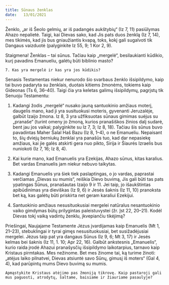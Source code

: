 ```yaml
---
title: Sūnaus ženklas 
date:   13/01/2021
---
```


Ženklo, „ar iš Šeolo gelmių, ar iš padangės aukštybių“ (Iz 7, 11) pasiūlymas Ahazo nepalietė. Taigi, kai Dievas sako, kad Jis pats duos ženklą (Iz 7, 14), mes tikimės, kad jis bus gniaužiantis kvapą, toks, kokį gali sugalvoti tik Dangaus vaizduotė (palyginkite Iz 55, 9; 1 Kor 2, 9).

Staigmena! Ženklas – tai sūnus. Tačiau kaip „mergelė“, besilaukianti kūdikio, kurį pavadins Emanueliu, galėtų būti biblinio masto?

`7.	Kas yra mergelė ir kas yra jos kūdikis?`

Senasis Testamentas niekur nenurodo šio svarbaus ženklo išsipildymo, kaip tai buvo padaryta su ženklais, duotais kitiems žmonėms, tokiems kaip Gideonas (Ts 6, 36–40). Taigi čia yra keletas galimų išsipildymų, pagrįstų tik Senuoju Testamentu:

1. Kadangi žodis „mergelė“ nusako jauną santuokinio amžiaus moterį, daugelis mano, kad ji yra susituokusi moteris, gyvenanti Jeruzalėje, galbūt Izaijo žmona. Iz 8, 3 yra užfiksuotas sūnaus gimimas suėjus su „pranaše“ (turint omeny jo žmoną, kurios pranašiškos žinios dalį sudarė, bent jau jos vaikai; palyginkite su Iz 7, 3; Iz 8, 18). Tačiau šis sūnus buvo pavadintas Maher Šalal Haš Bazu (Iz 8, 1–4), o ne Emanueliu. Nepaisant to, šių dviejų berniukų ženklai yra panašūs tuo, kad dar nepasiekę amžiaus, kai jie galės atskirti gera nuo pikto, Sirija ir Šiaurės Izraelis bus nuniokoti (Iz 7, 16; Iz 8, 4).

2. Kai kurie mano, kad Emanuelis yra Ezekijas, Ahazo sūnus, kitas karalius. Bet vardas Emanuelis jam niekur nebuvo taikytas.

3. Kadangi Emanuelis yra šiek tiek paslaptingas, o jo vardas, paprastai verčiamas „Dievas su mumis“, reiškia Dievo buvimą, Jis gali būti tas pats ypatingas Sūnus, pranašautas Izaijo 9 ir 11. Jei taip, jo išaukštintas apibūdinimas yra dieviškas (Iz 9, 6) ir Jesės šaknis (Iz 11, 10) pranoksta bet ką, kas galėtų būti priskirta net geram karaliui Ezekijui.

4. Santuokinio amžiaus nesusituokusiai mergelei natūralus nesantuokinio vaiko gimdymas būtų prilygintas paleistuvystei (žr. Įst 22, 20–21). Kodėl Dievas tokį vaiką vadintų ženklu, įkvepiančiu tikėjimą?

Priešingai, Naujajame Testamente Jėzus įvardijamas kaip Emanuelis (Mt 1, 21–23), stebuklingai ir tyrai gimęs nesusituokusiai, bet susižadėjusiai mergelei. Jėzus taip pat yra dangaus Sūnus (Iz 9, 6; Mt 3, 17) ir Jesės kelmas bei šaknis (Iz 11, 1. 10; Apr 22, 16). Galbūt ankstesnis „Emanuelis“, kurio raida įrodė Ahazui pranašysčių išsipildymo laikotarpius, tarnavo kaip Kristaus pirmtakas. Mes nežinome. Bet mes žinome tai, ką turime žinoti: „atėjus laiko pilnatvei, Dievas atsiuntė savo Sūnų, gimusį iš moters“ (Gal 4, 4), kad parūpintų mums Dievo buvimą su mumis.

`Apmąstykite Kristaus atėjimo pas žmoniją tikrovę. Kaip pastaroji gali mus paguosti, atrodytų, šaltame, baisiame ir žiauriame pasaulyje?`